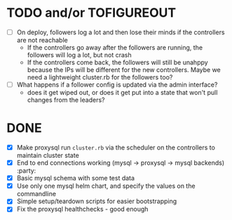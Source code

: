 # TODO and/or TOFIGUREOUT

- [ ] On deploy, followers log a lot and then lose their minds if the controllers are not reachable
  - If the controllers go away after the followers are running, the followers will log a lot, but not crash
  - If the controllers come back, the followers will still be unahppy because the IPs will be different for the new controllers. Maybe we need a lightweight cluster.rb for the followers too?
- [ ] What happens if a follower config is updated via the admin interface?
  - does it get wiped out, or does it get put into a state that won't pull changes from the leaders?

# DONE

- [X] Make proxysql run `cluster.rb` via the scheduler on the controllers to maintain cluster state
- [X] End to end connections working (mysql -> proxysql -> mysql backends) :party:
- [X] Basic mysql schema with some test data
- [X] Use only one mysql helm chart, and specify the values on the commandline
- [X] Simple setup/teardown scripts for easier bootstrapping
- [X] Fix the proxysql healthchecks - good enough
